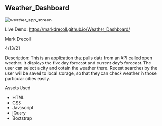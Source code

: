 ## Weather_Dashboard

![weather_app_screen](https://user-images.githubusercontent.com/77694281/115305346-c70b3c00-a12b-11eb-9898-fe2629567be4.PNG)

Live Demo: https://markdrecoll.github.io/Weather_Dashboard/

Mark Drecoll

4/13/21

Description: This is an application that pulls data from an API called open weather. It displays the five day forecast and current day's forecast. The user can select a city and obtain the weather there. Recent searches by the user will be saved to local storage, so that they can check weather in those particular cities easily.

Assets Used
* HTML
* CSS
* Javascript
* jQuery
* Bootstrap

